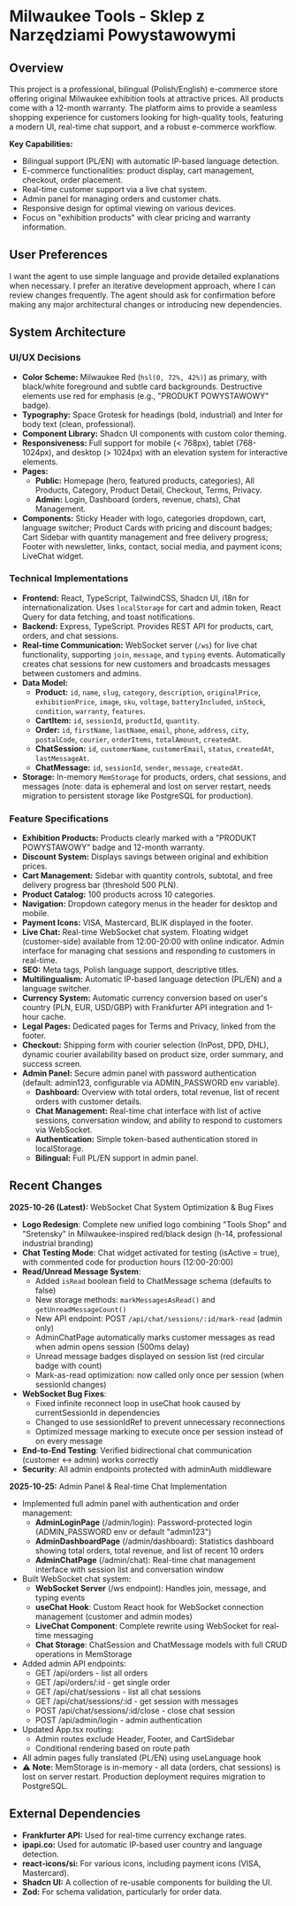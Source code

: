 # Milwaukee Tools - Sklep z Narzędziami Powystawowymi

## Overview
This project is a professional, bilingual (Polish/English) e-commerce store offering original Milwaukee exhibition tools at attractive prices. All products come with a 12-month warranty. The platform aims to provide a seamless shopping experience for customers looking for high-quality tools, featuring a modern UI, real-time chat support, and a robust e-commerce workflow.

**Key Capabilities:**
- Bilingual support (PL/EN) with automatic IP-based language detection.
- E-commerce functionalities: product display, cart management, checkout, order placement.
- Real-time customer support via a live chat system.
- Admin panel for managing orders and customer chats.
- Responsive design for optimal viewing on various devices.
- Focus on "exhibition products" with clear pricing and warranty information.

## User Preferences
I want the agent to use simple language and provide detailed explanations when necessary. I prefer an iterative development approach, where I can review changes frequently. The agent should ask for confirmation before making any major architectural changes or introducing new dependencies.

## System Architecture

### UI/UX Decisions
- **Color Scheme:** Milwaukee Red (`hsl(0, 72%, 42%)`) as primary, with black/white foreground and subtle card backgrounds. Destructive elements use red for emphasis (e.g., "PRODUKT POWYSTAWOWY" badge).
- **Typography:** Space Grotesk for headings (bold, industrial) and Inter for body text (clean, professional).
- **Component Library:** Shadcn UI components with custom color theming.
- **Responsiveness:** Full support for mobile (< 768px), tablet (768-1024px), and desktop (> 1024px) with an elevation system for interactive elements.
- **Pages:**
    - **Public:** Homepage (hero, featured products, categories), All Products, Category, Product Detail, Checkout, Terms, Privacy.
    - **Admin:** Login, Dashboard (orders, revenue, chats), Chat Management.
- **Components:** Sticky Header with logo, categories dropdown, cart, language switcher; Product Cards with pricing and discount badges; Cart Sidebar with quantity management and free delivery progress; Footer with newsletter, links, contact, social media, and payment icons; LiveChat widget.

### Technical Implementations
- **Frontend:** React, TypeScript, TailwindCSS, Shadcn UI, i18n for internationalization. Uses `localStorage` for cart and admin token, React Query for data fetching, and toast notifications.
- **Backend:** Express, TypeScript. Provides REST API for products, cart, orders, and chat sessions.
- **Real-time Communication:** WebSocket server (`/ws`) for live chat functionality, supporting `join`, `message`, and `typing` events. Automatically creates chat sessions for new customers and broadcasts messages between customers and admins.
- **Data Model:**
    - **Product:** `id`, `name`, `slug`, `category`, `description`, `originalPrice`, `exhibitionPrice`, `image`, `sku`, `voltage`, `batteryIncluded`, `inStock`, `condition`, `warranty`, `features`.
    - **CartItem:** `id`, `sessionId`, `productId`, `quantity`.
    - **Order:** `id`, `firstName`, `lastName`, `email`, `phone`, `address`, `city`, `postalCode`, `courier`, `orderItems`, `totalAmount`, `createdAt`.
    - **ChatSession:** `id`, `customerName`, `customerEmail`, `status`, `createdAt`, `lastMessageAt`.
    - **ChatMessage:** `id`, `sessionId`, `sender`, `message`, `createdAt`.
- **Storage:** In-memory `MemStorage` for products, orders, chat sessions, and messages (note: data is ephemeral and lost on server restart, needs migration to persistent storage like PostgreSQL for production).

### Feature Specifications
- **Exhibition Products:** Products clearly marked with a "PRODUKT POWYSTAWOWY" badge and 12-month warranty.
- **Discount System:** Displays savings between original and exhibition prices.
- **Cart Management:** Sidebar with quantity controls, subtotal, and free delivery progress bar (threshold 500 PLN).
- **Product Catalog:** 100 products across 10 categories.
- **Navigation:** Dropdown category menus in the header for desktop and mobile.
- **Payment Icons:** VISA, Mastercard, BLIK displayed in the footer.
- **Live Chat:** Real-time WebSocket chat system. Floating widget (customer-side) available from 12:00-20:00 with online indicator. Admin interface for managing chat sessions and responding to customers in real-time.
- **SEO:** Meta tags, Polish language support, descriptive titles.
- **Multilingualism:** Automatic IP-based language detection (PL/EN) and a language switcher.
- **Currency System:** Automatic currency conversion based on user's country (PLN, EUR, USD/GBP) with Frankfurter API integration and 1-hour cache.
- **Legal Pages:** Dedicated pages for Terms and Privacy, linked from the footer.
- **Checkout:** Shipping form with courier selection (InPost, DPD, DHL), dynamic courier availability based on product size, order summary, and success screen.
- **Admin Panel:** Secure admin panel with password authentication (default: admin123, configurable via ADMIN_PASSWORD env variable).
  - **Dashboard:** Overview with total orders, total revenue, list of recent orders with customer details.
  - **Chat Management:** Real-time chat interface with list of active sessions, conversation window, and ability to respond to customers via WebSocket.
  - **Authentication:** Simple token-based authentication stored in localStorage.
  - **Bilingual:** Full PL/EN support in admin panel.

## Recent Changes

**2025-10-26 (Latest):** WebSocket Chat System Optimization & Bug Fixes
- **Logo Redesign**: Complete new unified logo combining "Tools Shop" and "Sretensky" in Milwaukee-inspired red/black design (h-14, professional industrial branding)
- **Chat Testing Mode**: Chat widget activated for testing (isActive = true), with commented code for production hours (12:00-20:00)
- **Read/Unread Message System**: 
  - Added `isRead` boolean field to ChatMessage schema (defaults to false)
  - New storage methods: `markMessagesAsRead()` and `getUnreadMessageCount()`
  - New API endpoint: POST `/api/chat/sessions/:id/mark-read` (admin only)
  - AdminChatPage automatically marks customer messages as read when admin opens session (500ms delay)
  - Unread message badges displayed on session list (red circular badge with count)
  - Mark-as-read optimization: now called only once per session (when sessionId changes)
- **WebSocket Bug Fixes**:
  - Fixed infinite reconnect loop in useChat hook caused by currentSessionId in dependencies
  - Changed to use sessionIdRef to prevent unnecessary reconnections
  - Optimized message marking to execute once per session instead of on every message
- **End-to-End Testing**: Verified bidirectional chat communication (customer ↔ admin) works correctly
- **Security**: All admin endpoints protected with adminAuth middleware

**2025-10-25:** Admin Panel & Real-time Chat Implementation
- Implemented full admin panel with authentication and order management:
  - **AdminLoginPage** (/admin/login): Password-protected login (ADMIN_PASSWORD env or default "admin123")
  - **AdminDashboardPage** (/admin/dashboard): Statistics dashboard showing total orders, total revenue, and list of recent 10 orders
  - **AdminChatPage** (/admin/chat): Real-time chat management interface with session list and conversation window
- Built WebSocket chat system:
  - **WebSocket Server** (/ws endpoint): Handles join, message, and typing events
  - **useChat Hook**: Custom React hook for WebSocket connection management (customer and admin modes)
  - **LiveChat Component**: Complete rewrite using WebSocket for real-time messaging
  - **Chat Storage**: ChatSession and ChatMessage models with full CRUD operations in MemStorage
- Added admin API endpoints:
  - GET /api/orders - list all orders
  - GET /api/orders/:id - get single order
  - GET /api/chat/sessions - list all chat sessions
  - GET /api/chat/sessions/:id - get session with messages
  - POST /api/chat/sessions/:id/close - close chat session
  - POST /api/admin/login - admin authentication
- Updated App.tsx routing:
  - Admin routes exclude Header, Footer, and CartSidebar
  - Conditional rendering based on route path
- All admin pages fully translated (PL/EN) using useLanguage hook
- ⚠️ **Note:** MemStorage is in-memory - all data (orders, chat sessions) is lost on server restart. Production deployment requires migration to PostgreSQL.

## External Dependencies
- **Frankfurter API:** Used for real-time currency exchange rates.
- **ipapi.co:** Used for automatic IP-based user country and language detection.
- **react-icons/si:** For various icons, including payment icons (VISA, Mastercard).
- **Shadcn UI:** A collection of re-usable components for building the UI.
- **Zod:** For schema validation, particularly for order data.